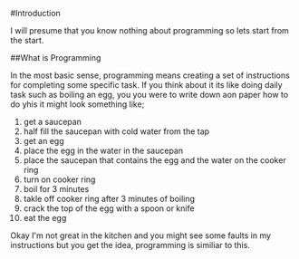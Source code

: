 #Introduction

I will presume that you know nothing about programming so lets start from the start.
 
##What is Programming

 In the most basic sense, programming means creating a set of instructions for completing some specific task. If you think about it its like doing daily task such as boiling an egg, you you were to write down aon paper how to do yhis it might look something like;

 1. get a saucepan
 2. half fill the saucepan with cold water from the tap
 3. get an egg
 4. place the egg in the water in the saucepan 
 5. place the saucepan that contains the egg and the water on the cooker ring
 6. turn on cooker ring
 7. boil for 3 minutes
 8. takle off cooker ring after 3 minutes of boiling
 9. crack the top of the egg with a spoon or knife
 10. eat the egg

 Okay I'm not great in the kitchen and you might see some faults in my instructions but you get the idea, programming is similiar to this.